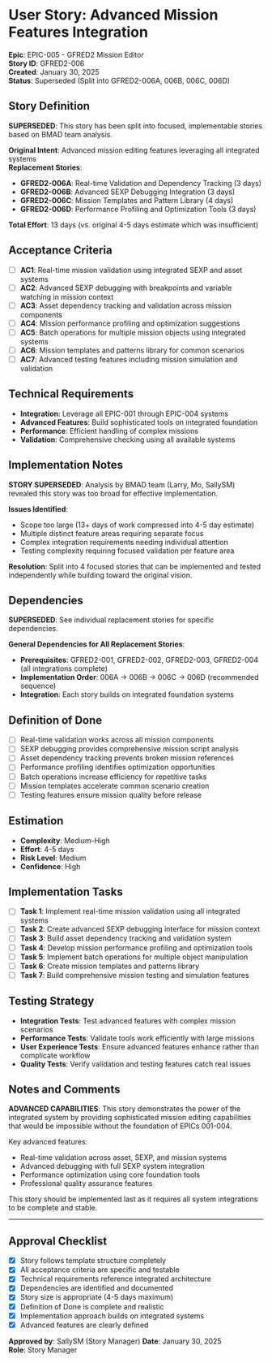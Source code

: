 # User Story: Advanced Mission Features Integration

**Epic**: EPIC-005 - GFRED2 Mission Editor  
**Story ID**: GFRED2-006  
**Created**: January 30, 2025  
**Status**: Superseded (Split into GFRED2-006A, 006B, 006C, 006D)

## Story Definition
**SUPERSEDED**: This story has been split into focused, implementable stories based on BMAD team analysis.

**Original Intent**: Advanced mission editing features leveraging all integrated systems  
**Replacement Stories**:
- **GFRED2-006A**: Real-time Validation and Dependency Tracking (3 days)
- **GFRED2-006B**: Advanced SEXP Debugging Integration (3 days)
- **GFRED2-006C**: Mission Templates and Pattern Library (4 days)
- **GFRED2-006D**: Performance Profiling and Optimization Tools (3 days)

**Total Effort**: 13 days (vs. original 4-5 days estimate which was insufficient)

## Acceptance Criteria
- [ ] **AC1**: Real-time mission validation using integrated SEXP and asset systems
- [ ] **AC2**: Advanced SEXP debugging with breakpoints and variable watching in mission context
- [ ] **AC3**: Asset dependency tracking and validation across mission components
- [ ] **AC4**: Mission performance profiling and optimization suggestions
- [ ] **AC5**: Batch operations for multiple mission objects using integrated systems
- [ ] **AC6**: Mission templates and patterns library for common scenarios
- [ ] **AC7**: Advanced testing features including mission simulation and validation

## Technical Requirements
- **Integration**: Leverage all EPIC-001 through EPIC-004 systems
- **Advanced Features**: Build sophisticated tools on integrated foundation
- **Performance**: Efficient handling of complex missions
- **Validation**: Comprehensive checking using all available systems

## Implementation Notes
**STORY SUPERSEDED**: Analysis by BMAD team (Larry, Mo, SallySM) revealed this story was too broad for effective implementation.

**Issues Identified**:
- Scope too large (13+ days of work compressed into 4-5 day estimate)
- Multiple distinct feature areas requiring separate focus
- Complex integration requirements needing individual attention
- Testing complexity requiring focused validation per feature area

**Resolution**: Split into 4 focused stories that can be implemented and tested independently while building toward the original vision.

## Dependencies
**SUPERSEDED**: See individual replacement stories for specific dependencies.

**General Dependencies for All Replacement Stories**:
- **Prerequisites**: GFRED2-001, GFRED2-002, GFRED2-003, GFRED2-004 (all integrations complete)
- **Implementation Order**: 006A → 006B → 006C → 006D (recommended sequence)
- **Integration**: Each story builds on integrated foundation systems

## Definition of Done
- [ ] Real-time validation works across all mission components
- [ ] SEXP debugging provides comprehensive mission script analysis
- [ ] Asset dependency tracking prevents broken mission references
- [ ] Performance profiling identifies optimization opportunities
- [ ] Batch operations increase efficiency for repetitive tasks
- [ ] Mission templates accelerate common scenario creation
- [ ] Testing features ensure mission quality before release

## Estimation
- **Complexity**: Medium-High
- **Effort**: 4-5 days
- **Risk Level**: Medium
- **Confidence**: High

## Implementation Tasks
- [ ] **Task 1**: Implement real-time mission validation using all integrated systems
- [ ] **Task 2**: Create advanced SEXP debugging interface for mission context
- [ ] **Task 3**: Build asset dependency tracking and validation system
- [ ] **Task 4**: Develop mission performance profiling and optimization tools
- [ ] **Task 5**: Implement batch operations for multiple object manipulation
- [ ] **Task 6**: Create mission templates and patterns library
- [ ] **Task 7**: Build comprehensive mission testing and simulation features

## Testing Strategy
- **Integration Tests**: Test advanced features with complex mission scenarios
- **Performance Tests**: Validate tools work efficiently with large missions
- **User Experience Tests**: Ensure advanced features enhance rather than complicate workflow
- **Quality Tests**: Verify validation and testing features catch real issues

## Notes and Comments
**ADVANCED CAPABILITIES**: This story demonstrates the power of the integrated system by providing sophisticated mission editing capabilities that would be impossible without the foundation of EPICs 001-004.

Key advanced features:
- Real-time validation across asset, SEXP, and mission systems
- Advanced debugging with full SEXP system integration
- Performance optimization using core foundation tools
- Professional quality assurance features

This story should be implemented last as it requires all system integrations to be complete and stable.

---

## Approval Checklist
- [x] Story follows template structure completely
- [x] All acceptance criteria are specific and testable
- [x] Technical requirements reference integrated architecture
- [x] Dependencies are identified and documented
- [x] Story size is appropriate (4-5 days maximum)
- [x] Definition of Done is complete and realistic
- [x] Implementation approach builds on integrated systems
- [x] Advanced features are clearly defined

**Approved by**: SallySM (Story Manager) **Date**: January 30, 2025  
**Role**: Story Manager